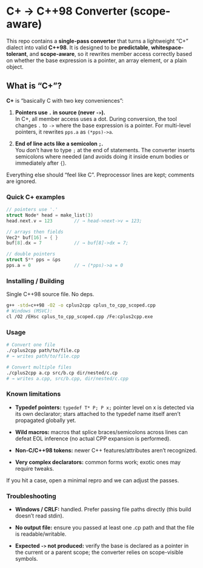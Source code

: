 # C+ → C++98 Converter (scope-aware)

This repo contains a **single-pass converter** that turns a lightweight “C+” dialect into valid **C++98**. It is designed to be **predictable**, **whitespace-tolerant**, and **scope-aware**, so it rewrites member access correctly based on whether the base expression is a pointer, an array element, or a plain object.


## What is “C+”?

**C+** is “basically C with two key conveniences”:

1. **Pointers use `.` in source (never `->`).**  
   In C+, all member access uses a dot. During conversion, the tool changes `.` to `->` where the base expression is a pointer. For multi-level pointers, it rewrites `pps.a` as `(*pps)->a`.

2. **End of line acts like a semicolon `;`.**  
   You don’t have to type `;` at the end of statements. The converter inserts semicolons where needed (and avoids doing it inside enum bodies or immediately after `{`).

Everything else should “feel like C”. Preprocessor lines are kept; comments are ignored.

### Quick C+ examples

```c
// pointers use '.'
struct Node* head = make_list(3)
head.next.v = 123        // → head->next->v = 123;

// arrays then fields
Vec2* buf[16] = { }
buf[8].dx = 7            // → buf[8]->dx = 7;

// double pointers
struct S** pps = &ps
pps.a = 0                // → (*pps)->a = 0
```

### Installing / Building

Single C++98 source file. No deps.
```bash
g++ -std=c++98 -O2 -o cplus2cpp cplus_to_cpp_scoped.cpp
# Windows (MSVC):
cl /O2 /EHsc cplus_to_cpp_scoped.cpp /Fe:cplus2cpp.exe
```

### Usage

```bash
# Convert one file
./cplus2cpp path/to/file.cp
# → writes path/to/file.cpp

# Convert multiple files
./cplus2cpp a.cp src/b.cp dir/nested/c.cp
# → writes a.cpp, src/b.cpp, dir/nested/c.cpp
```

### Known limitations

- **Typedef pointers:** `typedef T* P; P x;` pointer level on x is detected via its own declarator; stars attached to the typedef name itself aren’t propagated globally yet.

- **Wild macros:** macros that splice braces/semicolons across lines can defeat EOL inference (no actual CPP expansion is performed).

- **Non-C/C++98 tokens:** newer C++ features/attributes aren’t recognized.

- **Very complex declarators:** common forms work; exotic ones may require tweaks.

If you hit a case, open a minimal repro and we can adjust the passes.

### Troubleshooting

- **Windows / CRLF:** handled. Prefer passing file paths directly (this build doesn’t read stdin).

- **No output file:** ensure you passed at least one .cp path and that the file is readable/writable.

- **Expected ```->``` not produced:** verify the base is declared as a pointer in the current or a parent scope; the converter relies on scope-visible symbols.
